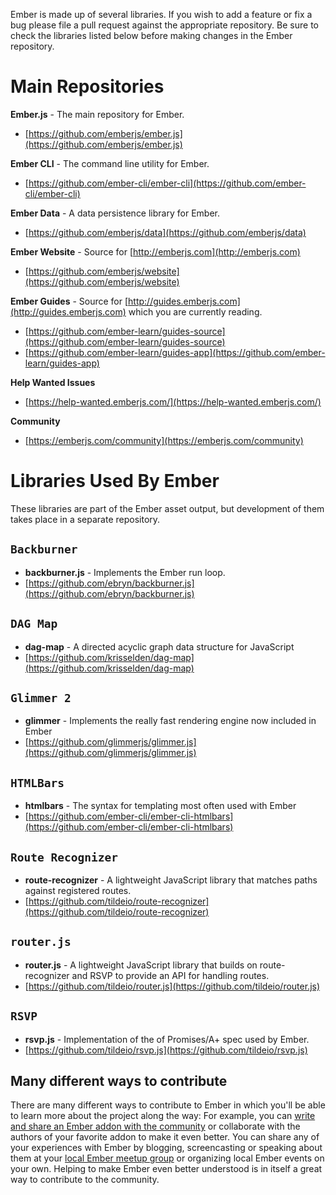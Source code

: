 Ember is made up of several libraries. If you wish to add a feature or fix a bug please file a pull request against the appropriate repository. Be sure to check the libraries listed below before making changes in the Ember repository.

# Main Repositories
**Ember.js** - The main repository for Ember.

* [https://github.com/emberjs/ember.js](https://github.com/emberjs/ember.js)

**Ember CLI** - The command line utility for Ember.

* [https://github.com/ember-cli/ember-cli](https://github.com/ember-cli/ember-cli)

**Ember Data** - A data persistence library for Ember.

* [https://github.com/emberjs/data](https://github.com/emberjs/data)

**Ember Website** - Source for [http://emberjs.com](http://emberjs.com)

* [https://github.com/emberjs/website](https://github.com/emberjs/website)

**Ember Guides** - Source for [http://guides.emberjs.com](http://guides.emberjs.com) which you are currently reading.

* [https://github.com/ember-learn/guides-source](https://github.com/ember-learn/guides-source)
* [https://github.com/ember-learn/guides-app](https://github.com/ember-learn/guides-app)

**Help Wanted Issues**
* [https://help-wanted.emberjs.com/](https://help-wanted.emberjs.com/)

**Community**
* [https://emberjs.com/community](https://emberjs.com/community)

# Libraries Used By Ember

These libraries are part of the Ember asset output, but development of them takes place in a separate repository.

## `Backburner`
* **backburner.js** - Implements the Ember run loop.
* [https://github.com/ebryn/backburner.js](https://github.com/ebryn/backburner.js)

## `DAG Map`
* **dag-map** - A directed acyclic graph data structure for JavaScript
* [https://github.com/krisselden/dag-map](https://github.com/krisselden/dag-map)

## `Glimmer 2`
* **glimmer** - Implements the really fast rendering engine now included in Ember
* [https://github.com/glimmerjs/glimmer.js](https://github.com/glimmerjs/glimmer.js)


## `HTMLBars`
* **htmlbars** - The syntax for templating most often used with Ember
* [https://github.com/ember-cli/ember-cli-htmlbars](https://github.com/ember-cli/ember-cli-htmlbars)

## `Route Recognizer`

* **route-recognizer** - A lightweight JavaScript library that matches paths against registered routes.
* [https://github.com/tildeio/route-recognizer](https://github.com/tildeio/route-recognizer)

## `router.js`

* **router.js** - A lightweight JavaScript library that builds on route-recognizer and RSVP to provide an API for handling routes.
* [https://github.com/tildeio/router.js](https://github.com/tildeio/router.js)

## `RSVP`

* **rsvp.js** - Implementation of the of Promises/A+ spec used by Ember.
* [https://github.com/tildeio/rsvp.js](https://github.com/tildeio/rsvp.js)

## Many different ways to contribute
There are many different ways to contribute to Ember in which you'll be able to learn more about the project along the way: For example, you can [write and share an Ember addon with the community](https://ember-cli.com/extending/#developing-addons-and-blueprints) or collaborate with the authors of your favorite addon to make it even better. You can share any of your experiences with Ember by blogging, screencasting or speaking about them at your [local Ember meetup group](https://www.emberjs.com/community/meetups/) or organizing local Ember events on your own. Helping to make Ember even better understood is in itself a great way to contribute to the community.

